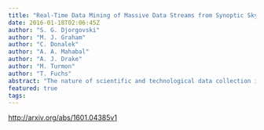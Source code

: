 ```yaml
---
title: "Real-Time Data Mining of Massive Data Streams from Synoptic Sky Surveys"
date: 2016-01-18T02:06:45Z
author: "S. G. Djorgovski"
author: "M. J. Graham"
author: "C. Donalek"
author: "A. A. Mahabal"
author: "A. J. Drake"
author: "M. Turmon"
author: "T. Fuchs"
abstract: "The nature of scientific and technological data collection is evolving rapidly: data volumes and rates grow exponentially, with increasing complexity and information content, and there has been a transition from static data sets to data streams that must be analyzed in real time. Interesting or anomalous phenomena must be quickly characterized and followed up with additional measurements via optimal deployment of limited assets. Modern astronomy presents a variety of such phenomena in the form of transient events in digital synoptic sky surveys, including cosmic explosions (supernovae, gamma ray bursts), relativistic phenomena (black hole formation, jets), potentially hazardous asteroids, etc. We have been developing a set of machine learning tools to detect, classify and plan a response to transient events for astronomy applications, using the Catalina Real-time Transient Survey (CRTS) as a scientific and methodological testbed. The ability to respond rapidly to the potentially most interesting events is a key bottleneck that limits the scientific returns from the current and anticipated synoptic sky surveys. Similar challenge arise in other contexts, from environmental monitoring using sensor networks to autonomous spacecraft systems. Given the exponential growth of data rates, and the time-critical response, we need a fully automated and robust approach. We describe the results obtained to date, and the possible future developments."
featured: true
tags:
---
```

http://arxiv.org/abs/1601.04385v1